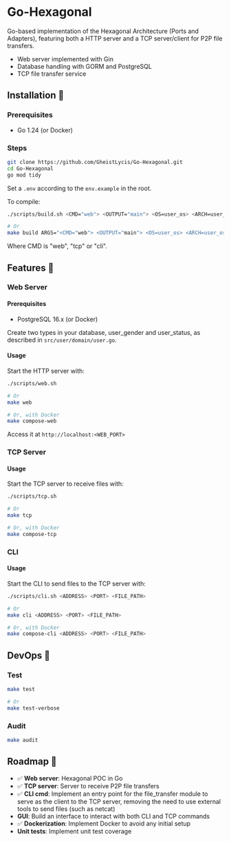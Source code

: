 # Go-Hexagonal

Go-based implementation of the Hexagonal Architecture (Ports and Adapters), featuring both a HTTP server and a TCP server/client for P2P file transfers.

-   Web server implemented with Gin
-   Database handling with GORM and PostgreSQL
-   TCP file transfer service

## Installation 🔧

### Prerequisites

-   Go 1.24 (or Docker)

### Steps

```sh
git clone https://github.com/GheistLycis/Go-Hexagonal.git
cd Go-Hexagonal
go mod tidy
```

Set a `.env` according to the `env.example` in the root.

To compile:

```sh
./scripts/build.sh <CMD="web"> <OUTPUT="main"> <OS=user_os> <ARCH=user_os_arch>

# Or
make build ARGS="<CMD="web"> <OUTPUT="main"> <OS=user_os> <ARCH=user_os_arch>"
```

Where CMD is "web", "tcp" or "cli".

## Features 🌟

### Web Server

#### Prerequisites

-   PostgreSQL 16.x (or Docker)

Create two types in your database, user_gender and user_status, as described in `src/user/domain/user.go`.

#### Usage

Start the HTTP server with:

```sh
./scripts/web.sh

# Or
make web

# Or, with Docker
make compose-web
```

Access it at `http://localhost:<WEB_PORT>`

### TCP Server

#### Usage

Start the TCP server to receive files with:

```sh
./scripts/tcp.sh

# Or
make tcp

# Or, with Docker
make compose-tcp
```

### CLI

#### Usage

Start the CLI to send files to the TCP server with:

```sh
./scripts/cli.sh <ADDRESS> <PORT> <FILE_PATH>

# Or
make cli <ADDRESS> <PORT> <FILE_PATH>

# Or, with Docker
make compose-cli <ADDRESS> <PORT> <FILE_PATH>
```

## DevOps 🔨

### Test

```sh
make test

# Or
make test-verbose
```

### Audit

```sh
make audit
```

## Roadmap 🚀

-   ✅ **Web server**: Hexagonal POC in Go
-   ✅ **TCP server**: Server to receive P2P file transfers
-   ✅ **CLI cmd**: Implement an entry point for the file_transfer module to serve as the client to the TCP server, removing the need to use external tools to send files (such as netcat)
-   **GUI**: Build an interface to interact with both CLI and TCP commands
-   ✅ **Dockerization**: Implement Docker to avoid any initial setup
-   **Unit tests**: Implement unit test coverage

